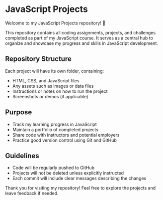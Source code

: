 # JavaScript Projects

Welcome to my JavaScript Projects repository! 🎉

This repository contains all coding assignments, projects, and challenges completed as part of my JavaScript course. It serves as a central hub to organize and showcase my progress and skills in JavaScript development.

## Repository Structure

Each project will have its own folder, containing:

- HTML, CSS, and JavaScript files
- Any assets such as images or data files
- Instructions or notes on how to run the project
- Screenshots or demos (if applicable)

## Purpose

- Track my learning progress in JavaScript
- Maintain a portfolio of completed projects
- Share code with instructors and potential employers
- Practice good version control using Git and GitHub

## Guidelines

- Code will be regularly pushed to GitHub
- Projects will not be deleted unless explicitly instructed
- Each commit will include clear messages describing the changes

Thank you for visiting my repository! Feel free to explore the projects and leave feedback if needed.
